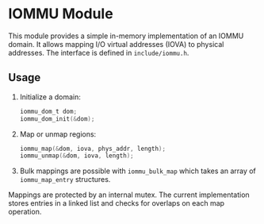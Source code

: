 # IOMMU Module

This module provides a simple in-memory implementation of an IOMMU domain.
It allows mapping I/O virtual addresses (IOVA) to physical addresses. The
interface is defined in `include/iommu.h`.

## Usage

1. Initialize a domain:
   ```c
   iommu_dom_t dom;
   iommu_dom_init(&dom);
   ```

2. Map or unmap regions:
   ```c
   iommu_map(&dom, iova, phys_addr, length);
   iommu_unmap(&dom, iova, length);
   ```

3. Bulk mappings are possible with `iommu_bulk_map` which takes an array of
   `iommu_map_entry` structures.

Mappings are protected by an internal mutex. The current implementation stores
entries in a linked list and checks for overlaps on each map operation.

